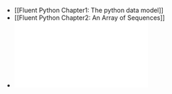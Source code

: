 - [[Fluent Python Chapter1: The python data model]]
- [[Fluent Python Chapter2: An Array of Sequences]]
- ![流畅的python.pdf](../assets/流畅的python_1673868266377_0.pdf)